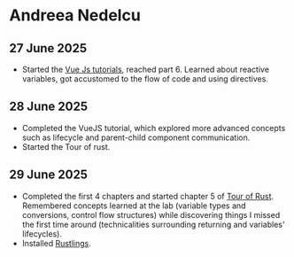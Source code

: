 # Andreea Nedelcu

## 27 June 2025
- Started the [Vue Js tutorials]("https://vuejs.org/tutorial/#step-1"), reached part 6. Learned about reactive variables, got accustomed to the flow of code and using directives.

## 28 June 2025
- Completed the VueJS tutorial, which explored more advanced concepts such as lifecycle and parent-child component communication.
- Started the Tour of rust.

## 29 June 2025
- Completed the first 4 chapters and started chapter 5 of [Tour of Rust]("https://tourofrust.com/index.html"). Remembered concepts learned at the lab (variable types and conversions, control flow structures) while discovering things I missed the first time around (technicalities surrounding returning and variables' lifecycles). 
- Installed [Rustlings]("https://rustlings.rust-lang.org/").